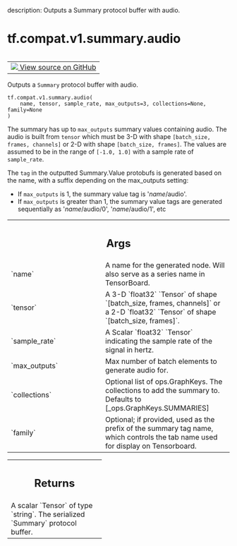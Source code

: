 description: Outputs a Summary protocol buffer with audio.

<div itemscope itemtype="http://developers.google.com/ReferenceObject">
<meta itemprop="name" content="tf.compat.v1.summary.audio" />
<meta itemprop="path" content="Stable" />
</div>

# tf.compat.v1.summary.audio

<!-- Insert buttons and diff -->

<table class="tfo-notebook-buttons tfo-api nocontent" align="left">
<td>
  <a target="_blank" href="https://github.com/tensorflow/tensorflow/blob/r2.2/tensorflow/python/summary/summary.py#L184-L230">
    <img src="https://www.tensorflow.org/images/GitHub-Mark-32px.png" />
    View source on GitHub
  </a>
</td>
</table>



Outputs a `Summary` protocol buffer with audio.

<pre class="devsite-click-to-copy prettyprint lang-py tfo-signature-link">
<code>tf.compat.v1.summary.audio(
    name, tensor, sample_rate, max_outputs=3, collections=None, family=None
)
</code></pre>



<!-- Placeholder for "Used in" -->

The summary has up to `max_outputs` summary values containing audio. The
audio is built from `tensor` which must be 3-D with shape `[batch_size,
frames, channels]` or 2-D with shape `[batch_size, frames]`. The values are
assumed to be in the range of `[-1.0, 1.0]` with a sample rate of
`sample_rate`.

The `tag` in the outputted Summary.Value protobufs is generated based on the
name, with a suffix depending on the max_outputs setting:

*  If `max_outputs` is 1, the summary value tag is '*name*/audio'.
*  If `max_outputs` is greater than 1, the summary value tags are
   generated sequentially as '*name*/audio/0', '*name*/audio/1', etc

<!-- Tabular view -->
 <table class="responsive fixed orange">
<colgroup><col width="214px"><col></colgroup>
<tr><th colspan="2"><h2 class="add-link">Args</h2></th></tr>

<tr>
<td>
`name`
</td>
<td>
A name for the generated node. Will also serve as a series name in
TensorBoard.
</td>
</tr><tr>
<td>
`tensor`
</td>
<td>
A 3-D `float32` `Tensor` of shape `[batch_size, frames, channels]`
or a 2-D `float32` `Tensor` of shape `[batch_size, frames]`.
</td>
</tr><tr>
<td>
`sample_rate`
</td>
<td>
A Scalar `float32` `Tensor` indicating the sample rate of the
signal in hertz.
</td>
</tr><tr>
<td>
`max_outputs`
</td>
<td>
Max number of batch elements to generate audio for.
</td>
</tr><tr>
<td>
`collections`
</td>
<td>
Optional list of ops.GraphKeys.  The collections to add the
summary to.  Defaults to [_ops.GraphKeys.SUMMARIES]
</td>
</tr><tr>
<td>
`family`
</td>
<td>
Optional; if provided, used as the prefix of the summary tag name,
which controls the tab name used for display on Tensorboard.
</td>
</tr>
</table>



<!-- Tabular view -->
 <table class="responsive fixed orange">
<colgroup><col width="214px"><col></colgroup>
<tr><th colspan="2"><h2 class="add-link">Returns</h2></th></tr>
<tr class="alt">
<td colspan="2">
A scalar `Tensor` of type `string`. The serialized `Summary` protocol
buffer.
</td>
</tr>

</table>

